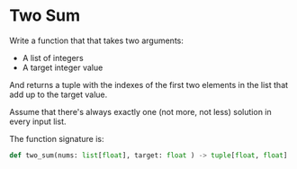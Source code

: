 # Two Sum

Write a function that that takes two arguments:

- A list of integers
- A target integer value

And returns a tuple with the indexes of the first two elements in the list that add up
to the target value.

Assume that there's always exactly one (not more, not less) solution in every input
list.

The function signature is:

```python
def two_sum(nums: list[float], target: float ) -> tuple[float, float]
```
